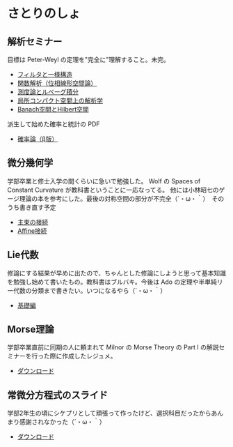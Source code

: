# さとりのしょ

## 解析セミナー

目標は Peter-Weyl の定理を"完全に"理解すること。未完。

- [フィルタと一様構造](https://drive.google.com/file/d/0B2tz_MyG7hkeSVNNR3dzdmROdTQ/view?usp=sharing)
- [関数解析（位相線形空間論）](https://drive.google.com/file/d/0B2tz_MyG7hkeNnlCakU0aEpLZmM/view?usp=sharing)
- [測度論とルベーグ積分](https://drive.google.com/file/d/0B2tz_MyG7hkeVW40aXJQWExZdTg/view?usp=sharing)
- [局所コンパクト空間上の解析学](https://drive.google.com/file/d/0B2tz_MyG7hkeVk5Rd3JpMXdiaHc/view?usp=sharing)
- [Banach空間とHilbert空間](https://drive.google.com/file/d/11MK_ZJZQOa_uBEwi5CfHKsNvM41zy1xV/view?usp=sharing)

派生して始めた確率と統計の PDF

- [確率論（β版）](https://drive.google.com/file/d/1oMj7Lz0PjfjhtFRur0hBWEPSs6m_Y9GG/view?usp=sharing)  

## 微分幾何学

学部卒業と修士入学の間くらいに急いで勉強した。 Wolf の Spaces of Constant Curvature が教科書ということに一応なってる。
他には小林昭七のゲージ理論の本を参考にした。最後の対称空間の部分が不完全（´・ω・｀）　そのうち書き直す予定

- [主束の接続](https://drive.google.com/file/d/0B2tz_MyG7hkeUy1UTTktTERfclE/view?usp=sharing)
- [Affine接続](https://drive.google.com/file/d/0B2tz_MyG7hkeZHlPdVI4MHliQkk/view?usp=sharing)

## Lie代数

修論にする結果が早めに出たので、ちゃんとした修論にしようと思って基本知識を勉強し始めて書いたもの。教科書はブルバキ。今後は Ado の定理や半単純リー代数の分類まで書きたい。いつになるやら（´・ω・｀）

- [基礎編](https://drive.google.com/file/d/0B2tz_MyG7hkeTXQ3MEZ1bTdSdm8/view?usp=sharing)

## Morse理論

学部卒業直前に同期の人に頼まれて Milnor の Morse Theory の Part I の解説セミナーを行った際に作成したレジュメ。

- [ダウンロード](https://drive.google.com/file/d/0B2tz_MyG7hkedUZianRWWnZBNGM/view?usp=sharing)

## 常微分方程式のスライド

学部2年生の頃にシケプリとして頑張って作ったけど、選択科目だったからあんまり感謝されなかった（´・ω・｀）

- [ダウンロード](https://drive.google.com/file/d/0B2tz_MyG7hkeWndoTXlrbzNZRVk/view?usp=sharing)
